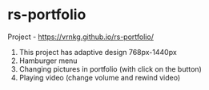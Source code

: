 # rs-portfolio
Project - https://vrnkg.github.io/rs-portfolio/

1. This project has adaptive design 768px-1440px
2. Hamburger menu
3. Changing pictures in portfolio (with click on the button)
4. Playing video (change volume and rewind video)

